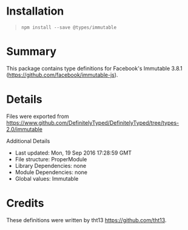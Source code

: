 # Installation
> `npm install --save @types/immutable`

# Summary
This package contains type definitions for Facebook's Immutable 3.8.1 (https://github.com/facebook/immutable-js).

# Details
Files were exported from https://www.github.com/DefinitelyTyped/DefinitelyTyped/tree/types-2.0/immutable

Additional Details
 * Last updated: Mon, 19 Sep 2016 17:28:59 GMT
 * File structure: ProperModule
 * Library Dependencies: none
 * Module Dependencies: none
 * Global values: Immutable

# Credits
These definitions were written by tht13 <https://github.com/tht13>.
